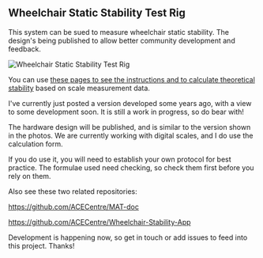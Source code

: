 ## Wheelchair Static Stability Test Rig


This system can be sued to measure wheelchair static stability. The design's being published to allow better community development and feedback.

![Wheelchair Static Stability Test Rig](https://github.com/paulhewett/wheelchair-stability-test-rig/blob/master/Wheelchair%20Static%20Stability%20Test%20Rig.jpg?raw=true)

You can use [these pages to see the instructions and to calculate theoretical stability](https://paulhewett.github.io/wheelchair-static-stability-test-rig/) based on scale measurement data.

I've currently just posted a version developed some years ago, with a view to some development soon. It is still a work in progress, so do bear with!

The hardware design will be published, and is similar to the version shown in the photos. We are currently working with digital scales, and I do use the calculation form.

If you do use it, you will need to establish your own protocol for best practice. The formulae used need checking, so check them first before you rely on them. 

Also see these two related repositories:

https://github.com/ACECentre/MAT-doc

https://github.com/ACECentre/Wheelchair-Stability-App

Development is happening now, so get in touch or add issues to feed into this project. Thanks!
